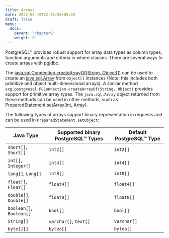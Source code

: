 ```yaml
---
title: Arrays
date: 2022-06-19T22:46:55+05:30
draft: false
menu:
  docs:
    parent: "chapter9"
    weight: 8
---
```


PostgreSQL™ provides robust support for array data types as column types, function arguments
and criteria in where clauses. There are several ways to create arrays with pgjdbc.

The [java.sql.Connection.createArrayOf(String, Object\[\])](https://docs.oracle.com/javase/8/docs/api/java/sql/Connection.html#createArrayOf-java.lang.String-java.lang.Object:A-) can be used to create an [java.sql.Array](https://docs.oracle.com/javase/8/docs/api/java/sql/Array.html) from `Object[]` instances (Note: this includes both primitive and object multi-dimensional arrays).
A similar method `org.postgresql.PGConnection.createArrayOf(String, Object)` provides support for primitive array types.
The `java.sql.Array` object returned from these methods can be used in other methods, such as [PreparedStatement.setArray(int, Array)](https://docs.oracle.com/javase/8/docs/api/java/sql/PreparedStatement.html#setArray-int-java.sql.Array-).

The following types of arrays support binary representation in requests and can be used in `PreparedStatement.setObject`:

Java Type | Supported binary PostgreSQL™ Types | Default PostgreSQL™ Type
--- | --- | ---
`short[]`, `Short[]` | `int2[]` | `int2[]`
`int[]`, `Integer[]` | `int4[]` | `int4[]`
`long[]`, `Long[]` | `int8[]` | `int8[]`
`float[]`, `Float[]` | `float4[]` | `float4[]`
`double[]`, `Double[]` | `float8[]` | `float8[]`
`boolean[]`, `Boolean[]` | `bool[]` | `bool[]`
`String[]` | `varchar[]`, `text[]` | `varchar[]`
`byte[][]` | `bytea[]` | `bytea[]`
